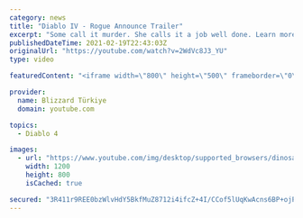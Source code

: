 ```yaml
---
category: news
title: "Diablo IV - Rogue Announce Trailer"
excerpt: "Some call it murder. She calls it a job well done. Learn more at Diablo4.com. The Rogue is the newest addition to the Diablo IV ..."
publishedDateTime: 2021-02-19T22:43:03Z
originalUrl: "https://youtube.com/watch?v=2WdVc8J3_YU"
type: video

featuredContent: "<iframe width=\"800\" height=\"500\" frameborder=\"0\" src=\"https://www.youtube.com/embed/2WdVc8J3_YU\" allow=\"accelerometer; autoplay; encrypted-media; gyroscope; picture-in-picture\" allowfullscreen></iframe>"

provider:
  name: Blizzard Türkiye
  domain: youtube.com

topics:
  - Diablo 4

images:
  - url: "https://www.youtube.com/img/desktop/supported_browsers/dinosaur.png"
    width: 1200
    height: 800
    isCached: true

secured: "3R411r9REE0bzWlvHdY5BkfMuZ8712i4ifcZ+4I/CCof5lUqKwAcns6BP+ojPluiYku0sFnKC6gtIyFUUlDyYwhBUW9mJeSey5TPAUU1D1uCwEV6yz9e9CXDnuArjSPbS5DSlHL13L+hUBvX3vNoI9Y8tu41u6L/yxz8W+URmgw9bbvTvg7IVLx+V5z0S80egxlE/OUQONz7U1+EnSXIiZtVQTX292D3ANAvyCo6Vry/Ak5kDrc8Q9C5io3ND+TuVyAWMcNMs7trC3GCfJUxyXHX6EwkM6WJmA9VXXAuSqVGf44eyOxjMUMG6XmLXeuf2Dp0wEde9bWU1qf+NGkfJoaPZfv291qKbEKgAdY5ElUatgkLVQuTjKJ5VhFz2hafH7kX0+1GWuih6tdUU+yqgA==;iY8zkie5/KDyERwU/gKZ4A=="
---
```


